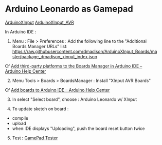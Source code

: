 # Arduino Leonardo as Gamepad

[ArduinoXInput](https://github.com/dmadison/ArduinoXInput)
[ArduinoXInput_AVR](https://github.com/dmadison/ArduinoXInput_AVR)

In Arduino IDE :

1) Menu : File > Preferences : 
Add the following line to the "Additional Boards Manager URLs" list:
https://raw.githubusercontent.com/dmadison/ArduinoXInput_Boards/master/package_dmadison_xinput_index.json

Cf [Add third-party platforms to the Boards Manager in Arduino IDE – Arduino Help Center](https://support.arduino.cc/hc/en-us/articles/360016466340-Add-third-party-platforms-to-the-Boards-Manager-in-Arduino-IDE)

2) Menu Tools > Boards > BoardsManager :
Install "XInput AVR Boards"

Cf [Add boards to Arduino IDE – Arduino Help Center](https://support.arduino.cc/hc/en-us/articles/360016119519-Add-boards-to-Arduino-IDE)

3) In select "Select board", choose : Arduino Leonardo w/ XInput

4) To update sketch on board :
- compile
- upload 
- when IDE displays "Uploading", push the board reset button twice

5) Test :
[GamePad Tester](https://hardwaretester.com/gamepad)